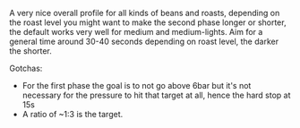 A very nice overall profile for all kinds of beans and roasts, depending on the roast level you might want to make the second phase longer or shorter, the default works very well for medium and medium-lights.
Aim for a general time around 30-40 seconds depending on roast level, the darker the shorter.

Gotchas:
- For the first phase the goal is to not go above 6bar but it's not necessary for the pressure to hit that target at all, hence the hard stop at 15s
- A ratio of ~1:3 is the target.